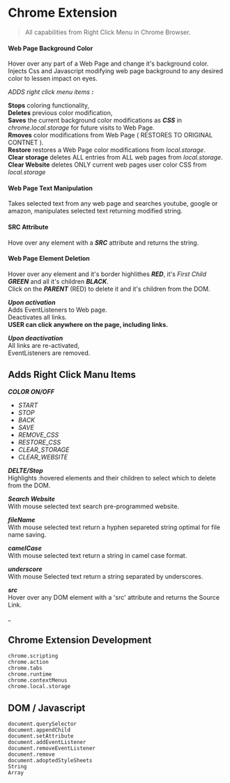 # Chrome Extension   
  
> All capabilities from Right Click Menu in Chrome Browser.   

#### Web Page Background Color   
Hover over any part of a Web Page and change it's background color.   
Injects Css and Javascript modifying web page background to any desired color to lessen impact on eyes.  

*ADDS right click menu items* ***:***   

**Stops** coloring functionality,   
**Deletes** previous color modification,   
**Saves** the current background color modifications as ***CSS*** in *chrome.local.storage* for future visits to Web Page.   
**Rmoves** color modifications from Web Page ( RESTORES TO ORIGINAL CONTNET ).   
**Restore** restores a Web Page color modifications from *local.storage*.   
**Clear storage** deletes ALL entries from ALL web pages from *local.storage*.   
**Clear Website** deletes ONLY current web pages user color CSS from *local.storage*   


#### Web Page Text Manipulation   
Takes selected text from any web page and searches youtube, google or amazon, manipulates selected text returning modified string.   

#### SRC Attribute   
Hove over any element with a ***SRC*** attribute and returns the string.   


#### Web Page Element Deletion   
Hover over any element and it's border highlithes ***RED***, it's *First Child* ***GREEN*** and all it's children ***BLACK***.   
Click on the ***PARENT*** (RED) to delete it and it's children from the DOM.



***Upon activation***  
Adds EventListeners to Web page.   
Deactivates all links.   
**USER can click anywhere on the page, including links.**   
  
***Upon deactivation***  
All links are re-activated,  
EventListeners are removed.  


## Adds Right Click Manu Items
***COLOR ON/OFF***   
- *START*   
- *STOP*   
- *BACK*   
- *SAVE*   
- *REMOVE_CSS*   
- *RESTORE_CSS*   
- *CLEAR_STORAGE*
- *CLEAR_WEBSITE*       


***DELTE/Stop***  
Highlights :hovered elements and their children to select which to delete from the DOM.   

***Search Website***   
With mouse selected text search pre-programmed website.   

***fileName***  
With mouse selected text return a hyphen separeted string optimal for file name saving.   

***camelCase***   
With mouse selected text return a string in camel case format.   

***underscore***   
With mouse Selected text return a string separated by underscores.   

***src***   
Hover over any DOM element with a 'src' attribute and returns the Source Link.   

_


## Chrome Extension Development   
```
chrome.scripting   
chrome.action   
chrome.tabs   
chrome.runtime   
chrome.contextMenus  
chrome.local.storage    
```
 
## DOM / Javascript  
```
document.querySelector   
document.appendChild  
document.setAttribute  
document.addEventListener  
document.removeEventListener  
document.remove  
document.adoptedStyleSheets   
String   
Array   
```
